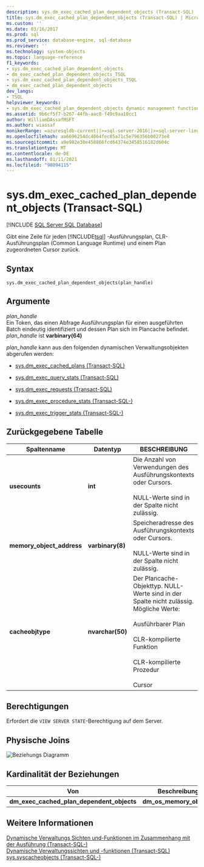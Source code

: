 ```yaml
---
description: sys.dm_exec_cached_plan_dependent_objects (Transact-SQL)
title: sys.dm_exec_cached_plan_dependent_objects (Transact-SQL) | Microsoft-Dokumentation
ms.custom: ''
ms.date: 03/16/2017
ms.prod: sql
ms.prod_service: database-engine, sql-database
ms.reviewer: ''
ms.technology: system-objects
ms.topic: language-reference
f1_keywords:
- sys.dm_exec_cached_plan_dependent_objects
- dm_exec_cached_plan_dependent_objects_TSQL
- sys.dm_exec_cached_plan_dependent_objects_TSQL
- dm_exec_cached_plan_dependent_objects
dev_langs:
- TSQL
helpviewer_keywords:
- sys.dm_exec_cached_plan_dependent_objects dynamic management function
ms.assetid: 9b6cf5f7-b267-44fb-aac8-f49c9aa10cc1
author: WilliamDAssafMSFT
ms.author: wiassaf
monikerRange: =azuresqldb-current||>=sql-server-2016||>=sql-server-linux-2017||=azuresqldb-mi-current
ms.openlocfilehash: aa6696254dc4864fec85a71c5e796356b00273e8
ms.sourcegitcommit: a9e982e30e458866fcd64374e3458516182d604c
ms.translationtype: MT
ms.contentlocale: de-DE
ms.lasthandoff: 01/11/2021
ms.locfileid: "98094115"
---
```

# <a name="sysdm_exec_cached_plan_dependent_objects-transact-sql"></a>sys.dm_exec_cached_plan_dependent_objects (Transact-SQL)
[!INCLUDE [SQL Server SQL Database](../../includes/applies-to-version/sql-asdb.md)]

  Gibt eine Zeile für jeden [!INCLUDE[tsql](../../includes/tsql-md.md)] -Ausführungsplan, CLR-Ausführungsplan (Common Language Runtime) und einem Plan zugeordneten Cursor zurück.  
  
## <a name="syntax"></a>Syntax  
  
```  
sys.dm_exec_cached_plan_dependent_objects(plan_handle)  
```  
  
## <a name="arguments"></a>Argumente  
*plan_handle*  
Ein Token, das einen Abfrage Ausführungsplan für einen ausgeführten Batch eindeutig identifiziert und dessen Plan sich im Plancache befindet. *plan_handle* ist **varbinary(64)**   

*plan_handle* kann aus den folgenden dynamischen Verwaltungsobjekten abgerufen werden:  
  
-   [sys.dm_exec_cached_plans &#40;Transact-SQL&#41;](../../relational-databases/system-dynamic-management-views/sys-dm-exec-cached-plans-transact-sql.md)  
  
-   [sys.dm_exec_query_stats &#40;Transact-SQL&#41;](../../relational-databases/system-dynamic-management-views/sys-dm-exec-query-stats-transact-sql.md)  
  
-   [sys.dm_exec_requests &#40;Transact-SQL&#41;](../../relational-databases/system-dynamic-management-views/sys-dm-exec-requests-transact-sql.md)  

-   [sys.dm_exec_procedure_stats &#40;Transact-SQL-&#41;](../../relational-databases/system-dynamic-management-views/sys-dm-exec-procedure-stats-transact-sql.md)  

-   [sys.dm_exec_trigger_stats &#40;Transact-SQL-&#41;](../../relational-databases/system-dynamic-management-views/sys-dm-exec-trigger-stats-transact-sql.md)  
  
## <a name="table-returned"></a>Zurückgegebene Tabelle  
  
|Spaltenname|Datentyp|BESCHREIBUNG|  
|-----------------|---------------|-----------------|  
|**usecounts**|**int**|Die Anzahl von Verwendungen des Ausführungskontexts oder Cursors.<br /><br /> NULL-Werte sind in der Spalte nicht zulässig.|  
|**memory_object_address**|**varbinary(8)**|Speicheradresse des Ausführungskontexts oder Cursors.<br /><br /> NULL-Werte sind in der Spalte nicht zulässig.|  
|**cacheobjtype**|**nvarchar(50)**|Der Plancache-Objekttyp. NULL-Werte sind in der Spalte nicht zulässig. Mögliche Werte:<br /><br /> Ausführbarer Plan<br /><br /> CLR-kompilierte Funktion<br /><br /> CLR-kompilierte Prozedur<br /><br /> Cursor|  
  
## <a name="permissions"></a>Berechtigungen  
 Erfordert die `VIEW SERVER STATE`-Berechtigung auf dem Server.  
  
## <a name="physical-joins"></a>Physische Joins  
 ![Beziehungs Diagramm](../../relational-databases/system-dynamic-management-views/media/dm-dependent-objects.gif "Beziehungsdiagramm")  
  
## <a name="relationship-cardinalities"></a>Kardinalität der Beziehungen  
  
|Von|Beschreibung|Ein|Relationship|  
|----------|--------|--------|------------------|  
|**dm_exec_cached_plan_dependent_objects**|**dm_os_memory_objects**|**memory_object_address**|1:1|  
  
## <a name="see-also"></a>Weitere Informationen  
 [Dynamische Verwaltungs Sichten und-Funktionen im Zusammenhang mit der Ausführung &#40;Transact-SQL-&#41;](../../relational-databases/system-dynamic-management-views/execution-related-dynamic-management-views-and-functions-transact-sql.md)   
 [Dynamische Verwaltungssichten und -funktionen &#40;Transact-SQL&#41;](~/relational-databases/system-dynamic-management-views/system-dynamic-management-views.md)   
 [sys.syscacheobjects &#40;Transact-SQL-&#41;](../../relational-databases/system-compatibility-views/sys-syscacheobjects-transact-sql.md)  
  
  
